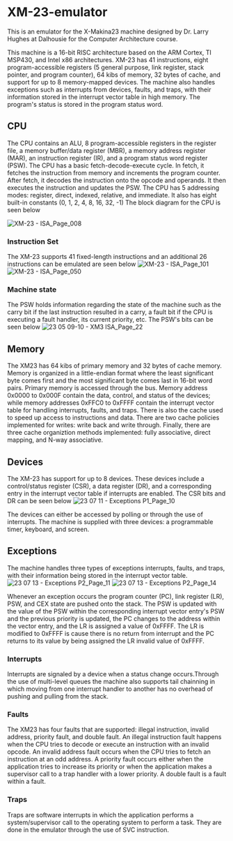 # XM-23-emulator
This is an emulator for the X-Makina23 machine designed by Dr. Larry Hughes at Dalhousie for the Computer Architecture course.

This machine is a 16-bit RISC architecture based on the ARM Cortex, TI MSP430, and Intel x86 architectures. XM-23 has 41 instructions, eight program-accessible registers (5 general purpose, link register, stack pointer, and program counter), 64 kibs of memory, 32 bytes of cache, and support for up to 8 memory-mapped devices. The machine also handles exceptions such as interrupts from devices, faults, and traps, with their information stored in the interrupt vector table in high memory. The program's status is stored in the program status word.

## CPU
The CPU contains an ALU, 8 program-accessible registers in the register file, a memory buffer/data register (MBR), a memory address register (MAR), an instruction register (IR), and a program status word register (PSW). The CPU has a basic fetch-decode-execute cycle. In fetch, it fetches the instruction from memory and increments the program counter. After fetch, it decodes the instruction onto the opcode and operands. It then executes the instruction and updates the PSW. The CPU has 5 addressing modes: register, direct, indexed, relative, and immediate. It also has eight built-in constants (0, 1, 2, 4, 8, 16, 32, -1) The block diagram for the CPU is seen below

![XM-23 - ISA_Page_008](https://github.com/ahmedabdin08/XM-23-emulator/assets/97932039/f1bbc3b0-bab2-44cd-af84-4bf915e51f75)

### Instruction Set
The XM-23 supports 41 fixed-length instructions and an additional 26 instructions can be emulated are seen below
![XM-23 - ISA_Page_101](https://github.com/ahmedabdin08/XM-23-emulator/assets/97932039/85e6fcc3-bc46-4c3f-a1bd-36dba21b904b)
![XM-23 - ISA_Page_050](https://github.com/ahmedabdin08/XM-23-emulator/assets/97932039/1c240685-97a6-477f-82c1-f95ccf16cc3c)

### Machine state
The PSW holds information regarding the state of the machine such as the carry bit if the last instruction resulted in a carry, a fault bit if the CPU is executing a fault handler, its current priority, etc. The PSW's bits can be seen below
![23 05 09-10 - XM3 ISA_Page_22](https://github.com/ahmedabdin08/XM-23-emulator/assets/97932039/5b2833a7-c41a-4863-97f3-9f39f8bc9af7)

## Memory
The XM23 has 64 kibs of primary memory and 32 bytes of cache memory. Memory is organized in a little-endian format where the least significant byte comes first and the most significant byte comes last in 16-bit word pairs. Primary memory is accessed through the bus. Memory address 0x0000 to 0x000F contain the data, control, and status of the devices; while memory addresses 0xFFC0 to 0xFFFF contain the interrupt vector table for handling interrupts, faults, and traps. There is also the cache used to speed up access to instructions and data. There are two cache policies implemented for writes: write back and write through. Finally, there are three cache organiztion methods implemented: fully associative, direct mapping, and N-way associative.

## Devices
The XM-23 has support for up to 8 devices. These devices include a control/status register (CSR), a data register (DR), and a corresponding entry in the interrupt vector table if interrupts are enabled. The CSR bits and DR can be seen below
![23 07 11 - Exceptions P1_Page_10](https://github.com/ahmedabdin08/XM-23-emulator/assets/97932039/9ae20014-eb20-4e04-acc4-5cb07333e5ce)

The devices can either be accessed by polling or through the use of interrupts. The machine is supplied with three devices: a programmable timer, keyboard, and screen.

## Exceptions

The machine handles three types of exceptions interrupts, faults, and traps, with their information being stored in the interrupt vector table.
![23 07 13 - Exceptions P2_Page_11](https://github.com/ahmedabdin08/XM-23-emulator/assets/97932039/a37de604-4cf0-4665-9ef7-805133d7e830)
![23 07 13 - Exceptions P2_Page_14](https://github.com/ahmedabdin08/XM-23-emulator/assets/97932039/b6469357-0166-4ddb-8e15-b5df89f68253)

Whenever an exception occurs the program counter (PC), link register (LR), PSW, and CEX state are pushed onto the stack. The PSW is updated with the value of the PSW within the corresponding interrupt vector entry's PSW and the previous priority is updated, the PC changes to the address within the vector entry, and the LR is assigned a value of 0xFFFF. The LR is modified to 0xFFFF is cause there is no return from interrupt and the PC returns to its value by being assigned the LR invalid value of 0xFFFF.

### Interrupts
Interrupts are signaled by a device when a status change occurs.Through the use of multi-level queues the machine also supports tail chainning in which moving from one interrupt handler to another has no overhead of pushing and pulling from the stack.

### Faults
The XM23 has four faults that are supported: illegal instruction, invalid address, priority fault, and double fault. An illegal instruction fault happens when the CPU tries to decode or execute an instruction with an invalid opcode. An invalid address fault occurs when the CPU tries to fetch an instruction at an odd address. A priority fault occurs either when the application tries to increase its priority or when the application makes a supervisor call to a trap handler with a lower priority. A double fault is a fault within a fault.

### Traps
Traps are software interrupts in which the application performs a system/supervisor call to the operating system to perform a task. They are done in the emulator through the use of SVC instruction.
